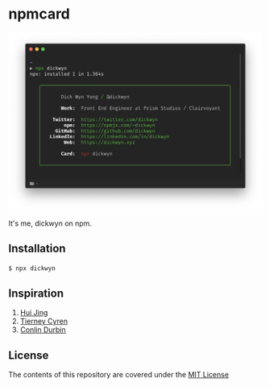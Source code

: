 # npmcard

![screenshot](https://raw.githubusercontent.com/dickwyn/npmcard/master/packages/screenshot.png)

It's me, dickwyn on npm.

## Installation

```sh
$ npx dickwyn
```

## Inspiration

1. [Hui Jing](https://github.com/huijing/hj_chen)
2. [Tierney Cyren](https://github.com/bnb/bitandbang)
3. [Conlin Durbin](https://dev.to/wuz/setting-up-a-npx-username-card-1pip)

## License

The contents of this repository are covered under the [MIT License](https://github.com/dickwyn/npmcard/blob/master/LICENSE)
